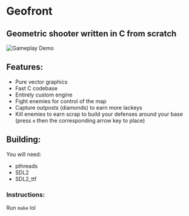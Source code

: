 # Geofront

## Geometric shooter written in C from scratch

![Gameplay Demo](/geodemo.gif)

## Features:
* Pure vector graphics
* Fast C codebase
* Entirely custom engine
* Fight enemies for control of the map
* Capture outposts (diamonds) to earn more lackeys
* Kill enemies to earn scrap to build your defenses around your base (press `e` then the corresponding arrow key to place)


## Building: 
You will need:
* pthreads 
* SDL2
* SDL2_ttf

### Instructions:
Run `make` lol

